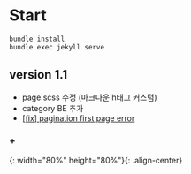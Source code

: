 # Start
```bash
bundle install
bundle exec jekyll serve
```
## version 1.1
- page.scss 수정 (마크다운 h태그 커스텀)
- category BE 추가
- [[fix] pagination first page error](https://github.com/LogVentureIO/LogVentureIO.github.io/commit/28a939208b04df6f51dfe49535c6308e02840b13)


### +
{: width="80%" height="80%"}{: .align-center}
